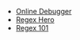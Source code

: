   * [Online Debugger](https://www.debuggex.com/)
  * [Regex Hero](http://regexhero.net/)
  * [Regex 101](https://regex101.com/)
